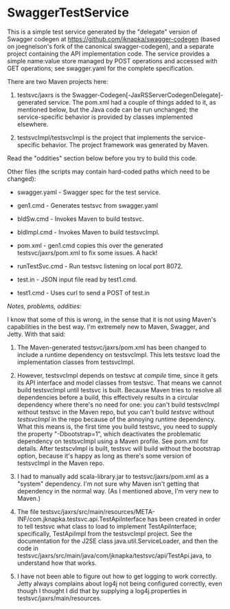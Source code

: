 # SwaggerTestService

This is a simple test service generated by the "delegate" version of Swagger codegen at https://github.com/jknapka/swagger-codegen (based on joegnelson's fork of the canonical swagger-codegen), and a separate project containing the API implementation code. The service provides a simple name:value store managed by POST operations and accessed with GET operations; see swagger.yaml for the complete specification.

There are two Maven projects here:

1) testsvc/jaxrs is the Swagger-Codegen[-JaxRSServerCodegenDelegate]-generated service. The pom.xml had a couple of things added to it, as mentioned below, but the Java code can be run unchanged; the service-specific behavior is provided by classes implemented elsewhere.

2) testsvcImpl/testsvcImpl is the project that implements the service-specific behavior. The project framework was generated by Maven.

Read the "oddities" section below before you try to build this code.

Other files (the scripts may contain hard-coded paths which need to be changed):

  * swagger.yaml - Swagger spec for the test service.
 
  * gen1.cmd - Generates testsvc from swagger.yaml
 
  * bldSw.cmd - Invokes Maven to build testsvc.
 
  * bldImpl.cmd - Invokes Maven to build testsvcImpl.
 
  * pom.xml - gen1.cmd copies this over the generated testsvc/jaxrs/pom.xml to fix some issues. A hack!

  * runTestSvc.cmd - Run testsvc listening on local port 8072.
 
  * test.in - JSON input file read by test1.cmd.
 
  * test1.cmd - Uses curl to send a POST of test.in

*Notes, problems, oddities:*

I know that some of this is wrong, in the sense that it is not using Maven's capabilities in the best way. I'm extremely new to Maven, Swagger, and Jetty. With that said:

1) The Maven-generated testsvc/jaxrs/pom.xml has been changed to include a runtime dependency on testsvcImpl. This lets testsvc load the implementation classes from testsvcImpl.

2) However, testsvcImpl depends on testsvc at *compile* time, since it gets its API interface and model classes from testsvc. That means we cannot build testsvcImpl until testsvc is built. Because Maven tries to resolve all dependencies before a build, this effectively results in a circular dependency where there's no need for one: you can't build testsvcImpl without testsvc in the Maven repo, but you can't build *testsvc* without *testsvcImpl* in the repo because of the annoying runtime dependency.  What this means is, the first time you build testsvc, you need to supply the property "-Dbootstrap=1", which deactivates the problematic dependency on testsvcImpl using a Maven profile. See pom.xml for details. After testscvImpl is built, testsvc will build without the bootstrap option, because it's happy as long as there's some version of testsvcImpl in the Maven repo.

3) I had to manually add scala-library.jar to testsvc/jaxrs/pom.xml as a "system" dependency. I'm not sure why Maven isn't getting that dependency in the normal way. (As I mentioned above, I'm very new to Maven.)

4) The file testsvc/jaxrs/src/main/resources/META-INF/com.jknapka.testsvc.api.TestApiInterface has been created in order to tell testsvc what class to load to implement TestApiInterface; specifically, TestApiImpl from the testsvcImpl project. See the documentation for the J2SE class java.util.ServiceLoader, and then the code in testsvc/jaxrs/src/main/java/com/jknapka/testsvc/api/TestApi.java, to understand how that works.

5) I have not been able to figure out how to get logging to work correctly. Jetty always complains about log4j not being configured correctly, even though I thought I did that by supplying a log4j.properties in testsvc/jaxrs/main/resources.
